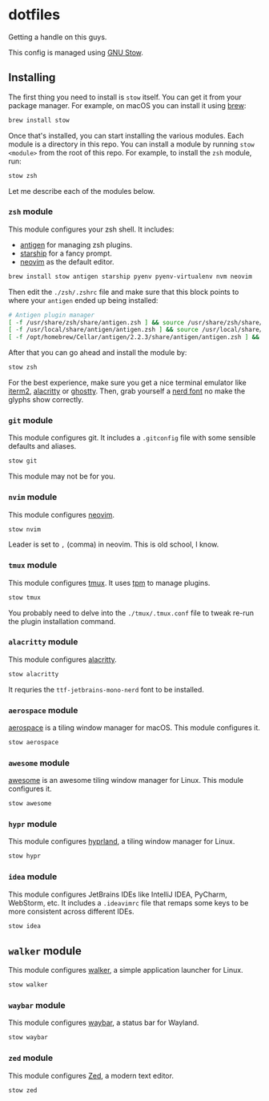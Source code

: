 # dotfiles

Getting a handle on this guys.

This config is managed using [GNU Stow](https://www.gnu.org/software/stow/).

## Installing

The first thing you need to install is `stow` itself. You can get it from your
package manager. For example, on macOS you can install it using [brew][brew]:

```bash
brew install stow
```

Once that's installed, you can start installing the various modules. Each module
is a directory in this repo. You can install a module by running `stow <module>`
from the root of this repo. For example, to install the `zsh` module, run:

```bash
stow zsh
```

Let me describe each of the modules below.

### `zsh` module

This module configures your zsh shell. It includes:

- [antigen][antigen] for managing zsh plugins.
- [starship][starship] for a fancy prompt.
- [neovim][neovim] as the default editor.

```bash
brew install stow antigen starship pyenv pyenv-virtualenv nvm neovim
```

Then edit the `./zsh/.zshrc` file and make sure that this block points to where
your `antigen` ended up being installed:

```bash
# Antigen plugin manager
[ -f /usr/share/zsh/share/antigen.zsh ] && source /usr/share/zsh/share/antigen.zsh
[ -f /usr/local/share/antigen/antigen.zsh ] && source /usr/local/share/antigen/antigen.zsh
[ -f /opt/homebrew/Cellar/antigen/2.2.3/share/antigen/antigen.zsh ] && source /opt/homebrew/Cellar/antigen/2.2.3/share/antigen/antigen.zsh
```

After that you can go ahead and install the module by:

```bash
stow zsh
```

For the best experience, make sure you get a nice terminal emulator like
[iterm2][iterm2], [alacritty][alacritty] or [ghostty][ghostty]. Then, grab
yourself a [nerd font][nerdfonts] no make the glyphs show correctly.

### `git` module

This module configures git. It includes a `.gitconfig` file with some sensible
defaults and aliases.

```bash
stow git
```

This module may not be for you.

### `nvim` module

This module configures [neovim][neovim].

```bash
stow nvim
```

Leader is set to `,` (comma) in neovim. This is old school, I know.

### `tmux` module

This module configures [tmux][tmux]. It uses [tpm][tpm] to manage plugins.

```bash
stow tmux
```

You probably need to delve into the `./tmux/.tmux.conf` file to tweak re-run
the plugin installation command.

### `alacritty` module

This module configures [alacritty][alacritty].

```bash
stow alacritty
```

It requries the `ttf-jetbrains-mono-nerd` font to be installed.

### `aerospace` module

[aerospace][aerospace] is a tiling window manager for macOS. This module
configures it.

```bash
stow aerospace
```

### `awesome` module

[awesome][awesome] is an awesome tiling window manager for Linux. This module
configures it.

```bash
stow awesome
```

### `hypr` module

This module configures [hyprland][hyprland], a tiling window manager
for Linux.

```bash
stow hypr
```

### `idea` module

This module configures JetBrains IDEs like IntelliJ IDEA, PyCharm, WebStorm,
etc. It includes a `.ideavimrc` file that remaps some keys to be more
consistent across different IDEs.

```bash
stow idea
```

## `walker` module

This module configures [walker][walker], a simple application launcher for Linux.

```bash
stow walker
```

### `waybar` module

This module configures [waybar][waybar], a status bar for Wayland.

```bash
stow waybar
```

### `zed` module

This module configures [Zed][zed], a modern text editor.

```bash
stow zed
```

[brew]: https://brew.sh/
[antigen]: https://github.com/zsh-users/antigen
[starship]: https://starship.rs/
[neovim]: https://neovim.io/
[iterm2]: https://iterm2.com/
[alacritty]: https://alacritty.org/
[ghostty]: https://ghostty.org/
[nerdfonts]: https://www.nerdfonts.com/#home
[tmux]: https://github.com/tmux/tmux
[tpm]: https://github.com/tmux-plugins/tpm
[aerospace]: https://github.com/nikitabobko/AeroSpace
[awesome]: https://awesomewm.org/
[hyprland]: https://hyprland.org/
[walker]: https://github.com/abenz1267/walker
[waybar]: https://github.com/Alexays/Waybar
[zed]: https://zed.dev/
